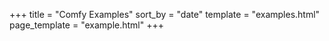 +++
title = "Comfy Examples"
sort_by = "date"
template = "examples.html"
page_template = "example.html"
+++
